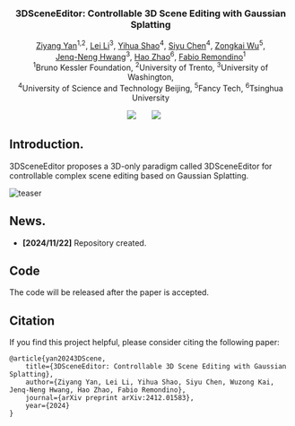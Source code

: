 

<p align="center">
<!--   <img src="docs/figs/logo.png" align="center" width="50%"> -->
  
  <h3 align="center"><strong>3DSceneEditor: Controllable 3D Scene Editing with Gaussian Splatting</strong></h3>

  <p align="center">
        <p align="center">
            <span class="author-block">
              <a href="https://ziyangyan.github.io/">Ziyang Yan</a><sup>1,2</sup>,</span>
            <span class="author-block">
              <a href="https://scholar.google.com.hk/citations?hl=en&user=DOyVxx0AAAAJ&view_op=list_works&sortby=pubdate/">Lei Li</a><sup>3</sup>,</span>
            <span class="author-block">
              <a href="https://www.researchgate.net/scientific-contributions/Yihua-Shao-2292713829/">Yihua Shao</a><sup>4</sup>,
            </span>
            <span class="author-block">
              <a href="https://scholar.google.com/citations?user=0Z63-MAAAAAJ&hl=en/">Siyu Chen</a><sup>4</sup>,
            </span>
            <span class="author-block">
              <a href="https://scholar.google.com/citations?user=xevH6nEAAAAJ&hl=en/">Zongkai Wu</a><sup>5</sup>, 
            </span>
            <br>
            <span class="author-block">
              <a href="https://people.ece.uw.edu/hwang/">Jenq-Neng Hwang</a><sup>3</sup>,
            </span>
            <span class="author-block">
              <a href="https://sites.google.com/view/fromandto">Hao Zhao</a><sup>6</sup>,
            </span>
            <span class="author-block">
              <a href="https://3dom.fbk.eu/people/profile/remondino">Fabio Remondino</a><sup>1</sup></span>
            <br>
            <span class="author-block"><sup>1</sup>Bruno Kessler Foundation, </span>
            <span class="author-block"><sup>2</sup>University of Trento, </span>
            <span class="author-block"><sup>3</sup>University of Washington, </span>
            <br>
            <span class="author-block"><sup>4</sup>University of Science and Technology Beijing, </span>
            <span class="author-block"><sup>5</sup>Fancy Tech, </span>
            <span class="author-block"><sup>6</sup>Tsinghua University</span>
        </p>

</p>

<div align="center">

<a href='https://arxiv.org/abs/2412.01583'><img src='https://img.shields.io/badge/arXiv-2311.14521-b31b1b.svg'></a> &nbsp;&nbsp;&nbsp;&nbsp;&nbsp;
 <a href='https://ziyangyan.github.io/3DSceneEditor/'><img src='https://img.shields.io/badge/Project-Page-Green'></a> &nbsp;&nbsp;&nbsp;&nbsp;&nbsp;

</div>

## Introduction.
3DSceneEditor proposes a 3D-only paradigm called 3DSceneEditor for controllable complex scene editing based on Gaussian Splatting.

![teaser](./assets/motivation_final.png)

## News.
- **[2024/11/22]** Repository created.

## Code

The code will be released after the paper is accepted.

## Citation

If you find this project helpful, please consider citing the following paper:
```
@article{yan20243DScene,
    title={3DSceneEditor: Controllable 3D Scene Editing with Gaussian Splatting},
    author={Ziyang Yan, Lei Li, Yihua Shao, Siyu Chen, Wuzong Kai, Jenq-Neng Hwang, Hao Zhao, Fabio Remondino},
    journal={arXiv preprint arXiv:2412.01583},
    year={2024}
}
```


